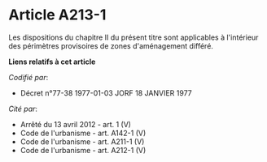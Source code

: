 # Article A213-1

Les dispositions du chapitre II du présent titre sont applicables à l'intérieur des périmètres provisoires de zones
d'aménagement différé.

**Liens relatifs à cet article**

_Codifié par_:

  - Décret n°77-38 1977-01-03 JORF 18 JANVIER 1977

_Cité par_:

  - Arrêté du 13 avril 2012 - art. 1 (V)
  - Code de l'urbanisme - art. A142-1 (V)
  - Code de l'urbanisme - art. A211-1 (V)
  - Code de l'urbanisme - art. A212-1 (V)
